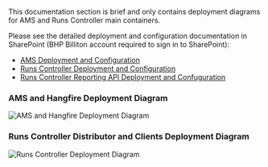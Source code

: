 This documentation section is brief and only contains deployment diagrams for AMS and Runs Controller main containers.

Please see the detailed deployment and configuration documentation in SharePoint (BHP Billiton account required to sign in to SharePoint):

* [AMS Deployment and Configuration](https://spo.bhpbilliton.com/:w:/s/WAIOFLISCA/Eb5PqpC0fiBLqz7sMwdUo64BczSPCoPSKmtkdL9N5aQJQw)
* [Runs Controller Deployment and Configuration](https://spo.bhpbilliton.com/:w:/s/WAIOFLISCA/EW8RUIX5IOdNgpNXym7bm8MB492FgA4Dgd6et90vh1UNxQ)
* [Runs Controller Reporting API Deployment and Confuguration](https://spo.bhpbilliton.com/:w:/s/WAIOFLISCA/Ebuf3OrtIcNLnrgIXcBhBE0BtM3_znLzj8DLHQ_dCrLmrw)

### AMS and Hangfire Deployment Diagram

<!--![AMS and Hangfire Deployment Diagram](embed:AMSDeploymentDiagram)-->
![AMS and Hangfire Deployment Diagram](https://structurizr.com/share/39062/images/AMSDeploymentDiagram.png)

### Runs Controller Distributor and Clients Deployment Diagram

<!--![Runs Controller Deployment Diagram](embed:RunsControllerDeploymentDiagram)-->
![Runs Controller Deployment Diagram](https://structurizr.com/share/39062/images/RunsControllerDeploymentDiagram.png)
